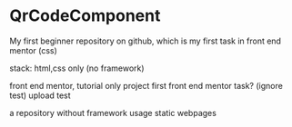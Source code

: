 # QrCodeComponent
My first beginner repository on github, which is my first task in front end mentor (css)

stack: html,css only (no framework)

front end mentor, tutorial only project 
first front end mentor task?
(ignore test)
upload test

a repository without framework usage
static webpages

